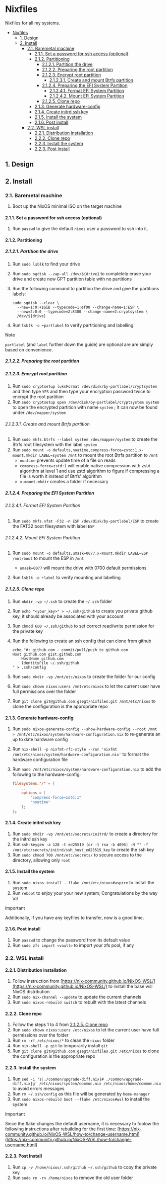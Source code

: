 # Nixfiles

Nixfiles for all my systems.

- [Nixfiles](#nixfiles)
  - [1. Design](#1-design)
  - [2. Install](#2-install)
    - [2.1. Baremetal machine](#21-baremetal-machine)
      - [2.1.1. Set a password for ssh access (optional)](#211-set-a-password-for-ssh-access-optional)
      - [2.1.2. Partitioning](#212-partitioning)
        - [2.1.2.1. Partition the drive](#2121-partition-the-drive)
        - [2.1.2.2. Preparing the root partition](#2122-preparing-the-root-partition)
        - [2.1.2.3. Encrypt root partition](#2123-encrypt-root-partition)
          - [2.1.2.3.1. Create and mount Btrfs partition](#21231-create-and-mount-btrfs-partition)
        - [2.1.2.4. Preparing the EFI System Partition](#2124-preparing-the-efi-system-partition)
          - [2.1.2.4.1. Format EFI System Partition](#21241-format-efi-system-partition)
          - [2.1.2.4.2. Mount EFI System Partition](#21242-mount-efi-system-partition)
        - [2.1.2.5. Clone repo](#2125-clone-repo)
      - [2.1.3. Generate hardware-config](#213-generate-hardware-config)
      - [2.1.4. Create initrd ssh key](#214-create-initrd-ssh-key)
      - [2.1.5. Install the system](#215-install-the-system)
      - [2.1.6. Post install](#216-post-install)
    - [2.2. WSL install](#22-wsl-install)
      - [2.2.1. Distribution installation](#221-distribution-installation)
      - [2.2.2. Clone repo](#222-clone-repo)
      - [2.2.3. Install the system](#223-install-the-system)
      - [2.2.3. Post Install](#223-post-install)

## 1. Design

## 2. Install

### 2.1. Baremetal machine

1. Boot up the NixOS minimal ISO on the target machine

#### 2.1.1. Set a password for ssh access (optional)

1. Run `passwd` to give the default `nixos` user a password to ssh into it.

#### 2.1.2. Partitioning

##### 2.1.2.1. Partition the drive

1. Run `sudo lsblk` to find your drive
2. Run `sudo sgdisk --zap-all /dev/${drive}` to completely erase your drive and create new GPT partition table with no partitions
3. Run the following command to partition the drive and give the partitions labels:

    ```shell
    sudo sgdisk --clear \
      --new=1:0:+1GiB --typecode=1:ef00 --change-name=1:ESP \
      --new=2:0:0 --typecode=2:8300 --change-name=2:cryptsystem \
      /dev/${drive}
    ```

4. Run `lsblk -o +partlabel` to verify partitioning and labelling

> [!NOTE]
> `partlabel` (and `label` further down the guide) are optional are are simply based on convenience.

##### 2.1.2.2. Preparing the root partition

##### 2.1.2.3. Encrypt root partition

1. Run `sudo cryptsetup luksFormat /dev/disk/by-partlabel/cryptsystem` and then type `YES` and then type your encryption password twice to encrypt the root partition
2. Run `sudo cryptsetup open /dev/disk/by-partlabel/cryptsystem system` to open the encrypted partition with name `system` ; It can now be found under `/dev/mapper/system`

###### 2.1.2.3.1. Create and mount Btrfs partition

1. Run `sudo mkfs.btrfs --label system /dev/mapper/system` to create the Btrfs root filesystem with the label `system`
2. Run `sudo mount -o defaults,noatime,compress-force=zstd:1,x-mount.mkdir LABEL=system /mnt` to mount the root Btrfs partition to `/mnt`
   - `noatime` prevents update time of a file on reads
   - `compress-force=zstd:1` will enable native compression with zstd algorithm at level 1 and use zstd algorithm to figure if compressing a file is worth it instead of Btrfs' algorithm
   - `x-mount.mkdir` creates a folder if necessary

##### 2.1.2.4. Preparing the EFI System Partition

###### 2.1.2.4.1. Format EFI System Partition

1. Run `sudo mkfs.vfat -F32 -n ESP /dev/disk/by-partlabel/ESP` to create the FAT32 boot filesystem with label `ESP`

###### 2.1.2.4.2. Mount EFI System Partition

1. Run `sudo mount -o defaults,umask=0077,x-mount.mkdir LABEL=ESP /mnt/boot` to mount the ESP in `/mnt`
    - `umask=0077` will mount the drive with 0700 default permissions

2. Run `lsblk -o +label` to verify mounting and labelling

##### 2.1.2.5. Clone repo

1. Run `mkdir -vp ~/.ssh` to create the `~/.ssh` folder
2. Run `echo "<your_key>" > ~/.ssh/github` to create you private github key, it should already be associated with your account
3. Run `chmod 600 ~/.ssh/github` to set correct read/write permission for the private key
4. Run the following to create an ssh config that can clone from github

    ```shell
    echo "#: github.com - commit/pull/push to github.com
    Host github.com gist.github.com
        HostName github.com
        IdentityFile ~/.ssh/github
    " > .ssh/config
    ```

5. Run `sudo mkdir -vp /mnt/etc/nixos` to create the folder for our config
6. Run `sudo chown nixos:users /mnt/etc/nixos` to let the current user have full permissions over the folder
7. Run `git clone git@github.com:gsegt/nixfiles.git /mnt/etc/nixos` to clone the configuration is the appropriate repo

#### 2.1.3. Generate hardware-config

1. Run `sudo nixos-generate-config --show-hardware-config --root /mnt > /mnt/etc/nixos/system/hardware-configuration.nix` to re-generate an up to date hardware config
2. Run `nix-shell -p nixfmt-rfc-style --run 'nixfmt /mnt/etc/nixos/system/hardware-configuration.nix'` to format the hardware configuration file
3. Run `nano /mnt/etc/nixos/system/hardware-configuration.nix` to add the following to the hardware-config:

    ```conf
    fileSystems."/" = {
        ...
        options = [
            "compress-force=zstd:1"
            "noatime"
        ];
    };
    ```

#### 2.1.4. Create initrd ssh key

1. Run `sudo mkdir -vp /mnt/etc/secrets/initrd/` to create a directory for the initrd ssh key
2. Run `ssh-keygen -a 128 -t ed25519 (or -t rsa -b 4096) -N "" -f /mnt/etc/secrets/initrd/ssh_host_ed25519_key` to create the ssh key
3. Run `sudo chmod 700 /mnt/etc/secrets/` to secure access to the directory, allowing only `root`

#### 2.1.5. Install the system

1. Run `sudo nixos-install --flake /mnt/etc/nixos#aspire` to install the system
2. Run `reboot` to enjoy your your new system; Congratulations by the way \o/

> [!IMPORTANT]
> Additionally, if you have any keyfiles to transfer, now is a good time.

#### 2.1.6. Post install

1. Run `passwd` to change the password from its default value
2. Run `sudo zfs import <vault>` to import your zfs pool, if any

### 2.2. WSL install

#### 2.2.1. Distribution installation

1. Follow instruction from [https://nix-community.github.io/NixOS-WSL/](https://nix-community.github.io/NixOS-WSL/) to install the base wsl NixOS distribution
2. Run `sudo nix-channel --update` to update the current channels
3. Run `sudo nixos-rebuild switch` to rebuilt with the latest channels

#### 2.2.2. Clone repo

1. Follow the steps 1 to 4 from [2.1.2.5. Clone repo](#2125-clone-repo)
2. Run `sudo chown nixos:users /etc/nixos` to let the current user have full permissions over the folder
3. Run `rm -rf /etc/nixos/*` to clean the `nixos` folder
4. Run `nix-shell -p git` to temporarily install `git`
5. Run `git clone git@github.com:gsegt/nixfiles.git /etc/nixos` to clone the configuration is the appropriate repo

#### 2.2.3. Install the system

1. Run `sed -i 's|./common/upgrade-diff.nix|# ./common/upgrade-diff.nix|g' /etc/nixos/system/common.nix /etc/nixos/home/common.nix` to avoid errors messages
2. Run `rm ~/.ssh/config` as this file will be generated by `home-manager`
3. Run `sudo nixos-rebuild boot --flake /etc/nixos#wsl` to install the system

> [!IMPORTANT]
> Since the flake changes the default username, it is necessary to foolow the following instructions after rebuilding for the first time: [https://nix-community.github.io/NixOS-WSL/how-to/change-username.html](https://nix-community.github.io/NixOS-WSL/how-to/change-username.html)

#### 2.2.3. Post Install

1. Run `cp -v /home/nixos/.ssh/github ~/.ssh/github` to copy the private key
2. Run `sudo rm -rv /home/nixos` to remove the old user folder
